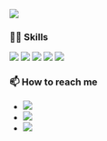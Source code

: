 ![](https://i.ibb.co/yfh8kCN/Hi-there.png)

### 👨‍💻 Skills


[![](https://img.shields.io/badge/-React-61DAFB?style=for-the-badge&logo=react&logoColor=16181D)](https://reactjs.org/)
[![](https://img.shields.io/badge/-Svelte-F34423?style=for-the-badge&logo=svelte&logoColor=white)](https://svelte.dev/)
[![](https://img.shields.io/badge/-Typescript-3178C6?style=for-the-badge&logo=typescript&logoColor=white)](https://www.typescriptlang.org/)
[![](https://img.shields.io/badge/-Tailwind-35B6D4?style=for-the-badge&logo=tailwindcss&logoColor=white)](https://tailwindcss.com/)
[![](https://img.shields.io/badge/-Node.js-689F63?style=for-the-badge&logo=node.js&logoColor=white)](https://nodejs.org/)

### 📫 How to reach me

- [![](https://img.shields.io/badge/LinkedIn-jhanviloria-blue?style=social&logo=linkedin)](https://www.linkedin.com/in/jhanviloria)
- [![](https://img.shields.io/badge/Twitter-jhanca__vm-blue?style=social&logo=twitter)](https://twitter.com/jhanca_vm)
- [![](https://img.shields.io/badge/Email-jhanca.dev@gmail.com-red?style=social&logo=gmail)](#)
